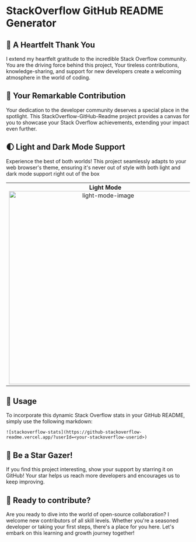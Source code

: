 # StackOverflow GitHub README Generator 

## 🙏 A Heartfelt Thank You

I extend my heartfelt gratitude to the incredible Stack Overflow community. You are the driving force behind this project, Your tireless contributions, knowledge-sharing, and support for new developers create a welcoming atmosphere in the world of coding.

## 🌟  Your Remarkable Contribution 

Your dedication to the developer community deserves a special place in the spotlight. This StackOverflow-GitHub-Readme project provides a canvas for you to showcase your Stack Overflow achievements, extending your impact even further.

## 🌓 Light and Dark Mode Support 

Experience the best of both worlds! This project seamlessly adapts to your web browser's theme, ensuring it's never out of style with both light and dark mode support right out of the box

<table>
  <tr>
    <td align="center">
      <b>Light Mode</b>
      <br>
      <img width="528" alt="light-mode-image" src="https://github.com/krishnaRAcharya/krishnaRAcharya/assets/63847771/167b43ac-a2c4-4d01-bcf5-cb9473eba5d2">
    </td>
    <td align="center">
      <b>Dark Mode</b>
      <br>
      <img width="528" alt="dark-mode-image" src="https://github.com/krishnaRAcharya/krishnaRAcharya/assets/63847771/ce03ed3c-5309-4239-bdb4-59295f94ff77">
    </td>
  </tr>
</table>

## 🚀 Usage

To incorporate this dynamic Stack Overflow stats in your GitHub README, simply use the following markdown:

```
![stackoverflow-stats](https://github-stackoverflow-readme.vercel.app/?userId=<your-stackoverflow-userid>)
```

## 🌟 Be a Star Gazer!

If you find this project interesting, show your support by starring it on GitHub! Your star helps us reach more developers and encourages us to keep improving.

## 🎇 Ready to contribute? 

Are you ready to dive into the world of open-source collaboration? I welcome new contributors of all skill levels. Whether you're a seasoned developer or taking your first steps, there's a place for you here. Let's embark on this learning and growth journey together!
